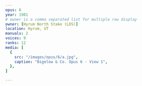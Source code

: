 ```yaml
---
opus: 6
year: 1981
# owner is a comma separated list for multiple row display
owner: [Hyrum North Stake (LDS)]
location: Hyrum, UT
manuals: 2
voices: 9
ranks: 12
media: [
  {
    src: "/images/opus/6/a.jpg",
    caption: "Bigelow & Co. Opus 6 - View 1",
  },
]

---
```

